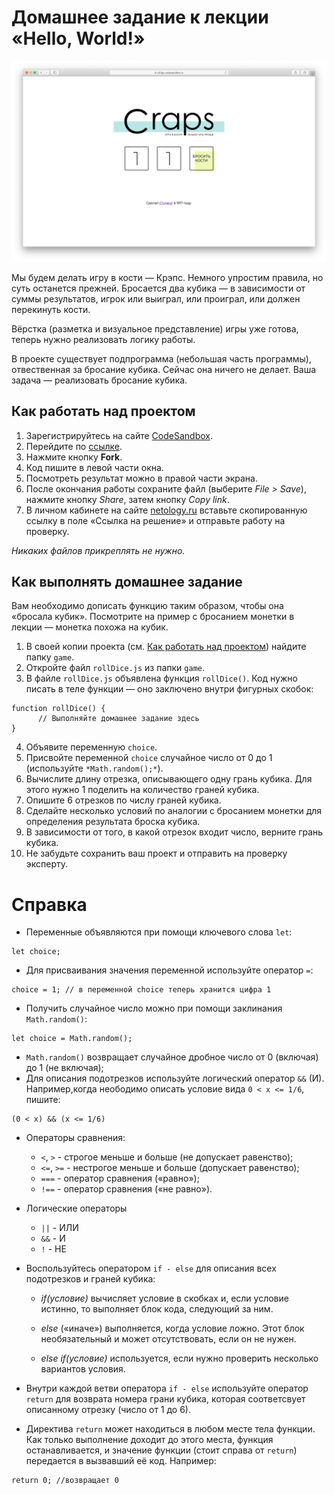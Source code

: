 # Домашнее задание к лекции «Hello, World!»

![empty](../assets/empty.png)

Мы будем делать игру в кости — Крэпс. Немного упростим правила, но суть останется прежней. Бросается два кубика — в зависимости от суммы результатов, игрок или выиграл, или проиграл, или должен перекинуть кости.

Вёрстка (разметка и визуальное представление) игры уже готова, теперь нужно реализовать логику работы.

В проекте существует подпрограмма (небольшая часть программы), отвественная за бросание кубика. Сейчас она ничего не делает. Ваша задача — реализовать бросание кубика.

## Как работать над проектом

1. Зарегистрируйтесь на сайте [CodeSandbox](https://codesandbox.io/).
2. Перейдите по [ссылке](https://codesandbox.io/s/sd-craps-pd7zf).
3. Нажмите кнопку **Fork**.
4. Код пишите в левой части окна.
5. Посмотреть результат можно в правой части экрана.
6. После окончания работы сохраните файл (выберите _File > Save_), нажмите кнопку _Share_, затем кнопку  _Copy link_.
7. В личном кабинете на сайте [netology.ru](http://netology.ru/) вставьте скопированную ссылку в поле «Ссылка на решение» и отправьте работу на проверку.

_Никаких файлов прикреплять не нужно._

## Как выполнять домашнее задание

Вам необходимо дописать функцию таким образом, чтобы она «бросала кубик». Посмотрите на пример с бросанием монетки в лекции — монетка похожа на кубик.

1. В своей копии проекта (см. [Как работать над проектом](#как-работать-над-проектом)) найдите папку `game`.
2. Откройте файл `rollDice.js` из папки `game`.
3. В файле `rollDice.js` объявлена функция `rollDice()`. Код нужно писать в теле функции — оно заключено внутри фигурных скобок:
```
function rollDice() {
      // Выполняйте домашнее задание здесь    
}
```
4. Объявите переменную `choice`.    
5. Присвойте переменной `choice` случайное число от 0 до 1 (используйте `*Math.random();*`).
6. Вычислите длину отрезка, описывающего одну грань кубика. Для этого нужно 1 поделить на количество граней кубика.
7. Опишите 6 отрезков по числу граней кубика.
8. Сделайте несколько условий по аналогии с бросанием монетки для определения результата броска кубика.
9. В зависимости от того, в какой отрезок входит число, верните грань кубика.
10. Не забудьте сохранить ваш проект и отправить на проверку эксперту.


# Справка #
- Переменные объявляются при помощи ключевого слова `let`:
```    
let choice;
```
- Для присваивания значения переменной используйте оператор `=`:
```
choice = 1; // в переменной choice теперь хранится цифра 1 
```
- Получить случайное число можно при помощи заклинания `Math.random()`:
```
let choice = Math.random();   
```
- `Math.random()` возвращает случайное  дробное число от 0 (включая) до 1 (не включая);
- Для описания подотрезков используйте логический оператор `&&` (И). Например,когда неободимо описать условие вида `0 < x <= 1/6`, пишите:
```
(0 < x) && (x <= 1/6)
```
- Операторы сравнения:
  * `<`, `>` - строгое меньше и больше (не допускает равенство);
  * `<=`, `>=` - нестрогое меньше и больше (допускает равенство);
  * `===` - оператор сравнения («равно»);
  * `!==` - оператор сравнения («не равно»).

- Логические операторы
  * `||` - ИЛИ
  * `&&` - И
  * `!` - НЕ      
      
- Воспользуйтесь оператором `if - else` для описания всех подотрезков и граней кубика:
  - *if(_условие_)* вычисляет условие в скобках и, если условие истинно, то выполняет блок кода, следующий за ним. 

  - *else* («иначе») выполняется, когда условие ложно. Этот блок необязательный и может отсутствовать, если он не нужен.

  - *else if(_условие_)* используется, если нужно проверить несколько вариантов условия.
- Внутри каждой ветви оператора `if - else` используйте оператор `return` для возврата номера грани кубика, которая соответсвует описанному отрезку (число от 1 до 6).

- Директива `return` может находиться в любом месте тела функции. Как только выполнение доходит до этого места, функция останавливается, и значение функции (стоит справа от `return`) передается в вызвавший её код. 
Например:
```
return 0; //возвращает 0
```
